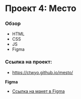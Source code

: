# Проект 4: Место

### Обзор

* HTML
* CSS
* JS
* Figma

### Ссылка на проект:
* https://ctwyo.github.io/mesto/

**Figma**

* [Ссылка на макет в Figma](https://www.figma.com/file/2cn9N9jSkmxD84oJik7xL7/JavaScript.-Sprint-4?node-id=0%3A1)
